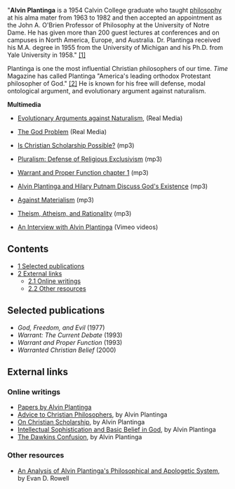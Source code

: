 "**Alvin Plantinga** is a 1954 Calvin College graduate who taught
[philosophy](Philosophy "Philosophy") at his alma mater from 1963
to 1982 and then accepted an appointment as the John A. O'Brien
Professor of Philosophy at the University of Notre Dame. He has
given more than 200 guest lectures at conferences and on campuses
in North America, Europe, and Australia. Dr. Plantinga received his
M.A. degree in 1955 from the University of Michigan and his Ph.D.
from Yale University in 1958."
[[1]](http://id-www.ucsb.edu/fscf/library/plantinga/home.html)

Plantinga is one the most influential Christian philosophers of our
time. *Time* Magazine has called Plantinga "America's leading
orthodox Protestant philosopher of God."
[[2]](http://www.time.com/time/magazine/article/0,9171,921990-3,00.html)
He is known for his free will defense, modal ontological argument,
and evolutionary argument against naturalism.

**Multimedia**

-   [Evolutionary Arguments against Naturalism](http://hisdefense.org/LinkClick.aspx?link=Audio/Plantinga+-+Evolutionary+Arguments+against+Naturalism.ram&tabid=136&mid=939),
    (Real Media)
-   [The God Problem](http://realserver.bu.edu:8080/ramgen/w/b/wbur/connection/audio/2000/07/con_0712a.rm)
    (Real Media)
-   [Is Christian Scholarship Possible?](http://www.veritas.org/mediafiles/A95FLOR11.mp3)
    (mp3)
-   [Pluralism: Defense of Religious Exclusivism](http://www.veritas.org/mediafiles/A96OREG11.mp3)
    (mp3)

-   [Warrant and Proper Function chapter 1](http://radioapologia.com/archives/Warrant_and_Proper_Function_Chapter_1_by_Alvin_Plantinga.mp3)
    (mp3)
-   [Alvin Plantinga and Hilary Putnam Discuss God's Existence](http://radioapologia.com/archives/The_God_Problem_Hilary_Putnam_and_Alvin_Plantiaga_discuss_Gods_existence.mp3)
    (mp3)
-   [Against Materialism](http://radioapologia.com/archives/Against_Materialism_with_Alvin_Plantinga.mp3)
    (mp3)
-   [Theism, Atheism, and Rationality](http://radioapologia.com/archives/theism_atheism_and_rationality_by_Alvin_Plantinga.mp3)
    (mp3)
-   [An Interview with Alvin Plantinga](http://thegospelcoalition.org/blogs/justintaylor/2009/12/31/an-interview-with-alvin-plantinga/)
    (Vimeo videos)

## Contents

-   [1 Selected publications](#Selected_publications)
-   [2 External links](#External_links)
    -   [2.1 Online writings](#Online_writings)
    -   [2.2 Other resources](#Other_resources)


## Selected publications

-   *God, Freedom, and Evil* (1977)
-   *Warrant: The Current Debate* (1993)
-   *Warrant and Proper Function* (1993)
-   *Warranted Christian Belief* (2000)

## External links

### Online writings

-   [Papers by Alvin Plantinga](http://philofreligion.homestead.com/Papersbyplantinga.html)
-   [Advice to Christian Philosophers](http://www.leaderu.com/truth/1truth10.html),
    by Alvin Plantinga
-   [On Christian Scholarship](http://id-www.ucsb.edu/fscf/library/plantinga/OCS.html),
    by Alvin Plantinga
-   [Intellectual Sophistication and Basic Belief in God](http://www.leaderu.com/truth/3truth03.html),
    by Alvin Plantinga
-   [The Dawkins Confusion](http://www.christianitytoday.com/bc/2007/002/1.21.html),
    by Alvin Plantinga

### Other resources

-   [An Analysis of Alvin Plantinga's Philosophical and Apologetic System](http://www.grahamapologetics.com/pdf/Apol1_Plantinga.pdf),
    by Evan D. Rowell




